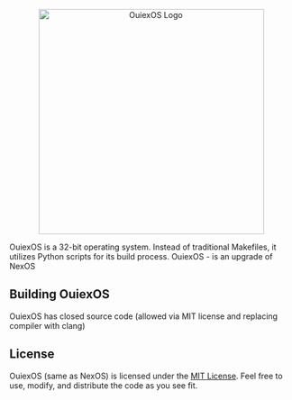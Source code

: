 <p align="center">
  <img src="ouiex.png" alt="OuiexOS Logo" width="400">
</p>

OuiexOS is a 32-bit operating system. Instead of traditional Makefiles, it utilizes Python scripts for its build process. OuiexOS - is an upgrade of NexOS

## Building OuiexOS

OuiexOS has closed source code (allowed via MIT license and replacing compiler with clang)

## License

OuiexOS (same as NexOS) is licensed under the [MIT License](LICENSE). Feel free to use, modify, and distribute the code as you see fit.

